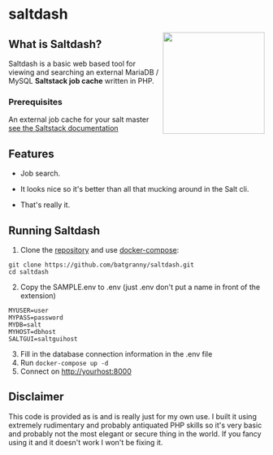 # saltdash
<img align="right" height="200" src="https://upload.wikimedia.org/wikipedia/commons/thumb/a/af/D20_icon.png/640px-D20_icon.png">

## What is Saltdash?

Saltdash is a basic web based tool for viewing and searching an external MariaDB / MySQL **Saltstack job cache** written in PHP.

### Prerequisites
An external job cache for your salt master [see the Saltstack documentation](http://https://docs.saltproject.io/en/latest/topics/jobs/external_cache.html#external-job-cache)

## Features

- Job search. 

- It looks nice so it's better than all that mucking around in the Salt cli.

- That's really it.

## Running Saltdash
1. Clone the [repository](https://github.com/batgranny/saltdash.git) and use [docker-compose](https://docs.docker.com/compose/):

```commandline
git clone https://github.com/batgranny/saltdash.git
cd saltdash
```
2. Copy the SAMPLE.env to .env (just .env don't put a name in front of the extension)

```commandline
MYUSER=user
MYPASS=password
MYDB=salt
MYHOST=dbhost
SALTGUI=saltguihost
```

3. Fill in the database connection information in the .env file
3. Run `docker-compose up -d`
4. Connect on [http://yourhost:8000](http://yourhost:8000)

## Disclaimer
This code is provided as is and is really just for my own use. I built it using extremely rudimentary and probably antiquated PHP skills so it's very basic and probably not the most elegant or secure thing in the world.  If you fancy using it and it doesn't work I won't be fixing it.


